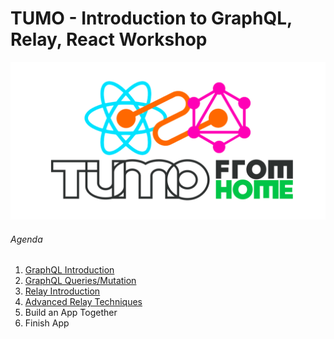 # TUMO - Introduction to GraphQL, Relay, React Workshop
![TUMO From Home](./resources/tumo-graphql.png)
###### Agenda

1. [GraphQL Introduction](./day1/users/)
2. [GraphQL Queries/Mutation](./day2/users/)
3. [Relay Introduction](./day3/lyrical-graphql)
4. [Advanced Relay Techniques](./day4/lyrical-graphql)
5. Build an App Together
6. Finish App
